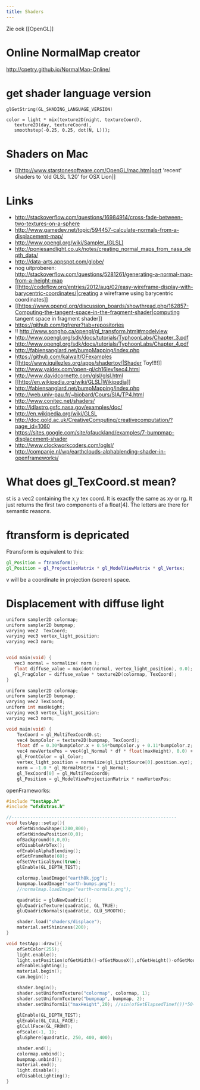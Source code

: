 ```yaml
---
title: Shaders
---
```

Zie ook [[OpenGL]]

# Online NormalMap creator
http://cpetry.github.io/NormalMap-Online/

# get shader language version
```c
glGetString(GL_SHADING_LANGUAGE_VERSION)
```

```
color = light * mix(texture2D(night, textureCoord), 
   texture2D(day, textureCoord), 
   smoothstep(-0.25, 0.25, dot(N, L)));
```

# Shaders on Mac
* [[http://www.starstonesoftware.com/OpenGL/mac.htm|port 'recent' shaders to 'old GLSL 1.20' for OSX Lion]]

# Links
* http://stackoverflow.com/questions/16984914/cross-fade-between-two-textures-on-a-sphere
* http://www.gamedev.net/topic/594457-calculate-normals-from-a-displacement-map/
* http://www.opengl.org/wiki/Sampler_(GLSL)
* http://poniesandlight.co.uk/notes/creating_normal_maps_from_nasa_depth_data/
* http://data-arts.appspot.com/globe/
* nog uitproberen: http://stackoverflow.com/questions/5281261/generating-a-normal-map-from-a-height-map
* [[http://codeflow.org/entries/2012/aug/02/easy-wireframe-display-with-barycentric-coordinates/|creating a wireframe using barycentric coordinates]]
* [[https://www.opengl.org/discussion_boards/showthread.php/162857-Computing-the-tangent-space-in-the-fragment-shader|computing tangent space in fragment shader]]
* https://github.com/tgfrerer?tab=repositories
* !! http://www.songho.ca/opengl/gl_transform.html#modelview
* http://www.opengl.org/sdk/docs/tutorials/TyphoonLabs/Chapter_3.pdf
* http://www.opengl.org/sdk/docs/tutorials/TyphoonLabs/Chapter_4.pdf
* http://fabiensanglard.net/bumpMapping/index.php
* https://github.com/kalwalt/OFexamples
* [[http://www.iquilezles.org/apps/shadertoy/|Shader Toy!!!!]]
* http://www.yaldex.com/open-gl/ch16lev1sec4.html
* http://www.davidcornette.com/glsl/glsl.html
* [[http://en.wikipedia.org/wiki/GLSL|Wikipedia]]
* http://fabiensanglard.net/bumpMapping/index.php
* http://web.univ-pau.fr/~bjobard/Cours/SIA/TP4.html
* http://www.conitec.net/shaders/ 
* http://idlastro.gsfc.nasa.gov/examples/doc/
* http://en.wikipedia.org/wiki/GLSL
* http://doc.gold.ac.uk/CreativeComputing/creativecomputation/?page_id=1060
* https://sites.google.com/site/ofauckland/examples/7-bumpmap-displacement-shader
* http://www.clockworkcoders.com/oglsl/
* http://companje.nl/wp/earthclouds-alphablending-shader-in-openframeworks/

# What does gl_TexCoord.st mean?
st is a vec2 containing the x,y tex coord. It is exactly the same as xy or rg. It just returns the first two components of a float[4]. The letters are there for semantic reasons.

# ftransform is depricated
Ftransform is equivalent to this:
```glsl
gl_Position = ftransform();
gl_Position = gl_ProjectionMatrix * gl_ModelViewMatrix * gl_Vertex;
```

v will be a coordinate in projection (screen) space.
# Displacement with diffuse light
```c
uniform sampler2D colormap;
uniform sampler2D bumpmap;
varying vec2  TexCoord;
varying vec3 vertex_light_position;
varying vec3 norm;


void main(void) {
   vec3 normal = normalize( norm );
   float diffuse_value = max(dot(normal, vertex_light_position), 0.0);
   gl_FragColor = diffuse_value * texture2D(colormap, TexCoord);
}
```

```c
uniform sampler2D colormap;
uniform sampler2D bumpmap;
varying vec2 TexCoord;
uniform int maxHeight;
varying vec3 vertex_light_position;
varying vec3 norm;

void main(void) {
    TexCoord = gl_MultiTexCoord0.st;
    vec4 bumpColor = texture2D(bumpmap, TexCoord);
    float df = 0.30*bumpColor.x + 0.59*bumpColor.y + 0.11*bumpColor.z;
    vec4 newVertexPos = vec4(gl_Normal * df * float(maxHeight), 0.0) + gl_Vertex;
    gl_FrontColor = gl_Color;
    vertex_light_position = normalize(gl_LightSource[0].position.xyz);
    norm = -1.0 * gl_NormalMatrix * gl_Normal;
    gl_TexCoord[0] = gl_MultiTexCoord0;
    gl_Position = gl_ModelViewProjectionMatrix * newVertexPos;
```

openFrameworks:
```c
#include "testApp.h"
#include "ofxExtras.h"

//--------------------------------------------------------------
void testApp::setup(){
    ofSetWindowShape(1280,800);
    ofSetWindowPosition(0,0);
    ofBackground(0,0,0);
    ofDisableArbTex();
    ofEnableAlphaBlending();
    ofSetFrameRate(60);
    ofSetVerticalSync(true);
    glEnable(GL_DEPTH_TEST);

    colormap.loadImage("earth8k.jpg");
    bumpmap.loadImage("earth-bumps.png");
    //normalmap.loadImage("earth-normals.png");

    quadratic = gluNewQuadric();
    gluQuadricTexture(quadratic, GL_TRUE);
    gluQuadricNormals(quadratic, GLU_SMOOTH);

    shader.load("shaders/displace");
    material.setShininess(200);
}

void testApp::draw(){
    ofSetColor(255);
    light.enable(); 
    light.setPosition(ofGetWidth()-ofGetMouseX(),ofGetHeight()-ofGetMouseY(),200); //ofxGetCenter().x,ofxGetCenter().y,cam.getP);
    ofEnableLighting();
    material.begin();
    cam.begin();

    shader.begin();
    shader.setUniformTexture("colormap", colormap, 1); 
    shader.setUniformTexture("bumpmap", bumpmap, 2);
    shader.setUniform1i("maxHeight",20); //sin(ofGetElapsedTimef())*50-25);
    
    glEnable(GL_DEPTH_TEST);
    glEnable(GL_CULL_FACE);
    glCullFace(GL_FRONT);
    ofScale(-1, 1);
    gluSphere(quadratic, 250, 400, 400);

    shader.end();
    colormap.unbind();
    bumpmap.unbind();
    material.end(); 
    light.disable();
    ofDisableLighting();    
}
```
